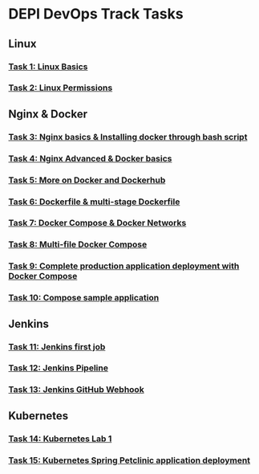 # DEPI DevOps Track Tasks

## Linux
### [Task 1: Linux Basics](task1/README.md)
### [Task 2: Linux Permissions](task2/README.md)

## Nginx & Docker
### [Task 3: Nginx basics & Installing docker through bash script](task3/README.md)
### [Task 4: Nginx Advanced & Docker basics](task4/README.md)
### [Task 5: More on Docker and Dockerhub](task5/README.md)
### [Task 6: Dockerfile & multi-stage Dockerfile](task6/README.md)
### [Task 7: Docker Compose & Docker Networks](task7/README.md)
### [Task 8: Multi-file Docker Compose](task8/README.md)
### [Task 9: Complete production application deployment with Docker Compose](task9/README.md)
### [Task 10: Compose sample application](task10/README.md)

## Jenkins
### [Task 11: Jenkins first job](task11/README.md)
### [Task 12: Jenkins Pipeline](task12/README.md)
### [Task 13: Jenkins GitHub Webhook](task13/README.md)

## Kubernetes
### [Task 14: Kubernetes Lab 1](task14/README.md)
### [Task 15:  Kubernetes Spring Petclinic application deployment](task15/README.md)
<!-- ### [Task :](task/README.md) -->